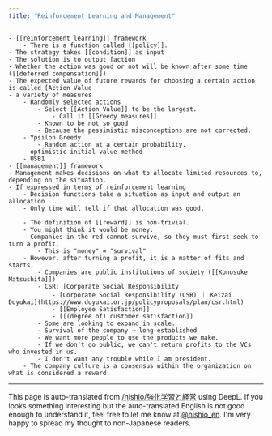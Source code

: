 ```yaml
---
title: "Reinforcement Learning and Management"
---
```


    - [[reinforcement learning]] framework
        - There is a function called [[policy]].
    - The strategy takes [[condition]] as input
    - The solution is to output [action
    - Whether the action was good or not will be known after some time ([[deferred compensation]]).
    - The expected value of future rewards for choosing a certain action is called [Action Value
    - a variety of measures
        - Randomly selected actions
            - Select [[Action Value]] to be the largest.
                - Call it [[Greedy measures]].
            - Known to be not so good
            - Because the pessimistic misconceptions are not corrected.
        - Ypsilon Greedy
            - Random action at a certain probability.
        - optimistic initial-value method
        - USB1
    - [[management]] framework
    - Management makes decisions on what to allocate limited resources to, depending on the situation.
    - If expressed in terms of reinforcement learning
        - Decision functions take a situation as input and output an allocation
        - Only time will tell if that allocation was good.

        - The definition of [[reward]] is non-trivial.
        - You might think it would be money.
        - Companies in the red cannot survive, so they must first seek to turn a profit.
            - This is "money" = "survival"
        - However, after turning a profit, it is a matter of fits and starts.
            - Companies are public institutions of society ([[Konosuke Matsushita]])
            - CSR: [Corporate Social Responsibility
                - [Corporate Social Responsibility (CSR) ｜ Keizai Doyukai](https://www.doyukai.or.jp/policyproposals/plan/csr.html)
                - [[Employee Satisfaction]]
                - [[(degree of) customer satisfaction]]
            - Some are looking to expand in scale.
            - Survival of the company → long-established
            - We want more people to use the products we make.
            - If we don't go public, we can't return profits to the VCs who invested in us.
            - I don't want any trouble while I am president.
        - The company culture is a consensus within the organization on what is considered a reward.

---
This page is auto-translated from [/nishio/強化学習と経営](https://scrapbox.io/nishio/強化学習と経営) using DeepL. If you looks something interesting but the auto-translated English is not good enough to understand it, feel free to let me know at [@nishio_en](https://twitter.com/nishio_en). I'm very happy to spread my thought to non-Japanese readers.
